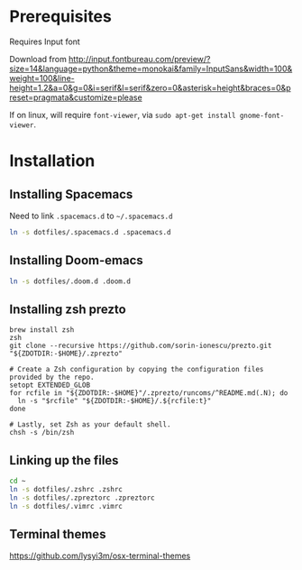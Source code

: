 # Prerequisites

Requires Input font

Download from <http://input.fontbureau.com/preview/?size=14&language=python&theme=monokai&family=InputSans&width=100&weight=100&line-height=1.2&a=0&g=0&i=serif&l=serif&zero=0&asterisk=height&braces=0&preset=pragmata&customize=please>

If on linux, will require `font-viewer`, via `sudo apt-get install gnome-font-viewer`.

# Installation

## Installing Spacemacs

Need to link `.spacemacs.d` to `~/.spacemacs.d`

```bash
ln -s dotfiles/.spacemacs.d .spacemacs.d
```

## Installing Doom-emacs

```bash
ln -s dotfiles/.doom.d .doom.d
```

## Installing zsh prezto

```shell
brew install zsh
zsh
git clone --recursive https://github.com/sorin-ionescu/prezto.git "${ZDOTDIR:-$HOME}/.zprezto"

# Create a Zsh configuration by copying the configuration files provided by the repo.
setopt EXTENDED_GLOB
for rcfile in "${ZDOTDIR:-$HOME}"/.zprezto/runcoms/^README.md(.N); do
  ln -s "$rcfile" "${ZDOTDIR:-$HOME}/.${rcfile:t}"
done

# Lastly, set Zsh as your default shell.
chsh -s /bin/zsh
```

## Linking up the files

```bash
cd ~
ln -s dotfiles/.zshrc .zshrc
ln -s dotfiles/.zpreztorc .zpreztorc
ln -s dotfiles/.vimrc .vimrc
```

## Terminal themes

https://github.com/lysyi3m/osx-terminal-themes
